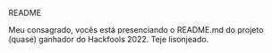 README

Meu consagrado, vocês está presenciando o README.md do projeto (quase) ganhador do Hackfools 2022. Teje lisonjeado.

